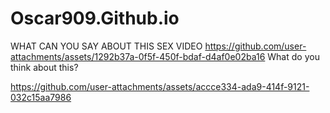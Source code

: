 # Oscar909.Github.io
WHAT CAN YOU SAY ABOUT THIS SEX VIDEO
https://github.com/user-attachments/assets/1292b37a-0f5f-450f-bdaf-d4af0e02ba16
What do you think about this?


https://github.com/user-attachments/assets/accce334-ada9-414f-9121-032c15aa7986

